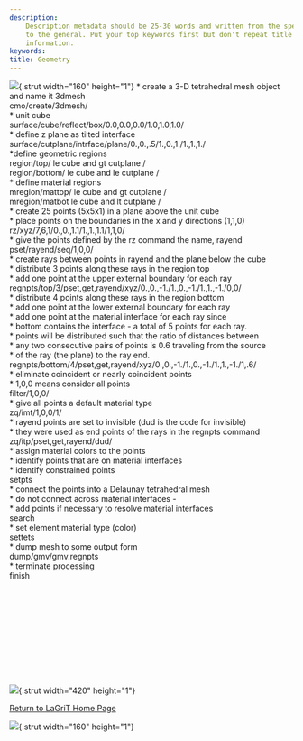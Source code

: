 ```yaml
---
description: 
    Description metadata should be 25-30 words and written from the specific
    to the general. Put your top keywords first but don't repeat title
    information.
keywords:  
title: Geometry
---
```




![](http://www.lanl.gov/images/xtransparent.gif){.strut width="160"
height="1"}
\* create a 3-D tetrahedral mesh object and name it 3dmesh\
cmo/create/3dmesh/\
\* unit cube\
surface/cube/reflect/box/0.0,0.0,0.0/1.0,1.0,1.0/\
\* define z plane as tilted interface\
surface/cutplane/intrface/plane/0.,0.,.5/1.,0.,1./1.,1.,1./\
\*define geometric regions\
region/top/ le cube and gt cutplane /\
region/bottom/ le cube and le cutplane /\
\* define material regions\
mregion/mattop/ le cube and gt cutplane /\
mregion/matbot le cube and lt cutplane /\
\* create 25 points (5x5x1) in a plane above the unit cube\
\* place points on the boundaries in the x and y directions (1,1,0)\
rz/xyz/7,6,1/0.,0.,1.1/1.,1.,1.1/1,1,0/\
\* give the points defined by the rz command the name, rayend\
pset/rayend/seq/1,0,0/\
\* create rays between points in rayend and the plane below the cube\
\* distribute 3 points along these rays in the region top\
\* add one point at the upper external boundary for each ray\
regnpts/top/3/pset,get,rayend/xyz/0.,0.,-1./1.,0.,-1./1.,1.,-1./0,0/\
\* distribute 4 points along these rays in the region bottom\
\* add one point at the lower external boundary for each ray\
\* add one point at the material interface for each ray since\
\* bottom contains the interface - a total of 5 points for each ray.\
\* points will be distributed such that the ratio of distances between\
\* any two consecutive pairs of points is 0.6 traveling from the source\
\* of the ray (the plane) to the ray end.\
regnpts/bottom/4/pset,get,rayend/xyz/0.,0.,-1./1.,0.,-1./1.,1.,-1./1,.6/\
\* eliminate coincident or nearly coincident points\
\* 1,0,0 means consider all points\
filter/1,0,0/\
\* give all points a default material type\
zq/imt/1,0,0/1/\
\* rayend points are set to invisible (dud is the code for invisible)\
\* they were used as end points of the rays in the regnpts command\
zq/itp/pset,get,rayend/dud/\
\* assign material colors to the points\
\* identify points that are on material interfaces\
\* identify constrained points\
setpts\
\* connect the points into a Delaunay tetrahedral mesh\
\* do not connect across material interfaces -\
\* add points if necessary to resolve material interfaces\
search\
\* set element material type (color)\
settets\
\* dump mesh to some output form\
dump/gmv/gmv.regnpts\
\* terminate processing\
finish

 
=

 

 

 

![](http://www.lanl.gov/images/xtransparent.gif){.strut width="420"
height="1"}

[Return to LaGriT Home Page](index.shtml)

![](http://www.lanl.gov/images/xtransparent.gif){.strut width="160"
height="1"}


